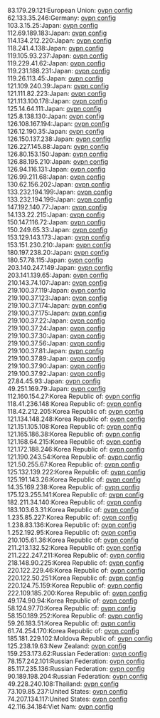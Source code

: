 83.179.29.121:European Union: [ovpn config](vpn/83_179_29_121.ovpn)  
62.133.35.246:Germany: [ovpn config](vpn/62_133_35_246.ovpn)  
103.3.15.25:Japan: [ovpn config](vpn/103_3_15_25.ovpn)  
112.69.189.183:Japan: [ovpn config](vpn/112_69_189_183.ovpn)  
114.134.212.220:Japan: [ovpn config](vpn/114_134_212_220.ovpn)  
118.241.4.138:Japan: [ovpn config](vpn/118_241_4_138.ovpn)  
119.105.93.237:Japan: [ovpn config](vpn/119_105_93_237.ovpn)  
119.229.41.62:Japan: [ovpn config](vpn/119_229_41_62.ovpn)  
119.231.188.231:Japan: [ovpn config](vpn/119_231_188_231.ovpn)  
119.26.113.45:Japan: [ovpn config](vpn/119_26_113_45.ovpn)  
121.109.240.39:Japan: [ovpn config](vpn/121_109_240_39.ovpn)  
121.111.82.223:Japan: [ovpn config](vpn/121_111_82_223.ovpn)  
121.113.100.178:Japan: [ovpn config](vpn/121_113_100_178.ovpn)  
125.14.64.111:Japan: [ovpn config](vpn/125_14_64_111.ovpn)  
125.8.138.130:Japan: [ovpn config](vpn/125_8_138_130.ovpn)  
126.108.167.194:Japan: [ovpn config](vpn/126_108_167_194.ovpn)  
126.12.190.35:Japan: [ovpn config](vpn/126_12_190_35.ovpn)  
126.150.137.238:Japan: [ovpn config](vpn/126_150_137_238.ovpn)  
126.227.145.88:Japan: [ovpn config](vpn/126_227_145_88.ovpn)  
126.80.153.150:Japan: [ovpn config](vpn/126_80_153_150.ovpn)  
126.88.195.210:Japan: [ovpn config](vpn/126_88_195_210.ovpn)  
126.94.116.131:Japan: [ovpn config](vpn/126_94_116_131.ovpn)  
126.99.211.68:Japan: [ovpn config](vpn/126_99_211_68.ovpn)  
130.62.156.202:Japan: [ovpn config](vpn/130_62_156_202.ovpn)  
133.232.194.199:Japan: [ovpn config](vpn/133_232_194_199.ovpn)  
133.232.194.199:Japan: [ovpn config](vpn/133_232_194_199.ovpn)  
147.192.140.77:Japan: [ovpn config](vpn/147_192_140_77.ovpn)  
14.133.22.215:Japan: [ovpn config](vpn/14_133_22_215.ovpn)  
150.147.116.72:Japan: [ovpn config](vpn/150_147_116_72.ovpn)  
150.249.65.33:Japan: [ovpn config](vpn/150_249_65_33.ovpn)  
153.129.143.173:Japan: [ovpn config](vpn/153_129_143_173.ovpn)  
153.151.230.210:Japan: [ovpn config](vpn/153_151_230_210.ovpn)  
180.197.238.20:Japan: [ovpn config](vpn/180_197_238_20.ovpn)  
180.57.78.115:Japan: [ovpn config](vpn/180_57_78_115.ovpn)  
203.140.247.149:Japan: [ovpn config](vpn/203_140_247_149.ovpn)  
203.141.139.65:Japan: [ovpn config](vpn/203_141_139_65.ovpn)  
210.143.74.107:Japan: [ovpn config](vpn/210_143_74_107.ovpn)  
219.100.37.119:Japan: [ovpn config](vpn/219_100_37_119.ovpn)  
219.100.37.123:Japan: [ovpn config](vpn/219_100_37_123.ovpn)  
219.100.37.174:Japan: [ovpn config](vpn/219_100_37_174.ovpn)  
219.100.37.175:Japan: [ovpn config](vpn/219_100_37_175.ovpn)  
219.100.37.22:Japan: [ovpn config](vpn/219_100_37_22.ovpn)  
219.100.37.24:Japan: [ovpn config](vpn/219_100_37_24.ovpn)  
219.100.37.30:Japan: [ovpn config](vpn/219_100_37_30.ovpn)  
219.100.37.56:Japan: [ovpn config](vpn/219_100_37_56.ovpn)  
219.100.37.81:Japan: [ovpn config](vpn/219_100_37_81.ovpn)  
219.100.37.89:Japan: [ovpn config](vpn/219_100_37_89.ovpn)  
219.100.37.90:Japan: [ovpn config](vpn/219_100_37_90.ovpn)  
219.100.37.92:Japan: [ovpn config](vpn/219_100_37_92.ovpn)  
27.84.45.93:Japan: [ovpn config](vpn/27_84_45_93.ovpn)  
49.251.169.79:Japan: [ovpn config](vpn/49_251_169_79.ovpn)  
112.160.154.27:Korea Republic of: [ovpn config](vpn/112_160_154_27.ovpn)  
118.41.236.148:Korea Republic of: [ovpn config](vpn/118_41_236_148.ovpn)  
118.42.212.205:Korea Republic of: [ovpn config](vpn/118_42_212_205.ovpn)  
121.134.148.248:Korea Republic of: [ovpn config](vpn/121_134_148_248.ovpn)  
121.151.105.108:Korea Republic of: [ovpn config](vpn/121_151_105_108.ovpn)  
121.165.186.38:Korea Republic of: [ovpn config](vpn/121_165_186_38.ovpn)  
121.168.64.215:Korea Republic of: [ovpn config](vpn/121_168_64_215.ovpn)  
121.172.188.246:Korea Republic of: [ovpn config](vpn/121_172_188_246.ovpn)  
121.190.243.54:Korea Republic of: [ovpn config](vpn/121_190_243_54.ovpn)  
121.50.255.67:Korea Republic of: [ovpn config](vpn/121_50_255_67.ovpn)  
125.132.139.222:Korea Republic of: [ovpn config](vpn/125_132_139_222.ovpn)  
125.191.143.26:Korea Republic of: [ovpn config](vpn/125_191_143_26.ovpn)  
14.35.169.238:Korea Republic of: [ovpn config](vpn/14_35_169_238.ovpn)  
175.123.255.141:Korea Republic of: [ovpn config](vpn/175_123_255_141.ovpn)  
182.211.34.140:Korea Republic of: [ovpn config](vpn/182_211_34_140.ovpn)  
183.103.63.31:Korea Republic of: [ovpn config](vpn/183_103_63_31.ovpn)  
1.235.85.227:Korea Republic of: [ovpn config](vpn/1_235_85_227.ovpn)  
1.238.83.136:Korea Republic of: [ovpn config](vpn/1_238_83_136.ovpn)  
1.252.192.95:Korea Republic of: [ovpn config](vpn/1_252_192_95.ovpn)  
210.105.61.36:Korea Republic of: [ovpn config](vpn/210_105_61_36.ovpn)  
211.213.132.52:Korea Republic of: [ovpn config](vpn/211_213_132_52.ovpn)  
211.222.247.211:Korea Republic of: [ovpn config](vpn/211_222_247_211.ovpn)  
218.148.90.225:Korea Republic of: [ovpn config](vpn/218_148_90_225.ovpn)  
220.122.229.46:Korea Republic of: [ovpn config](vpn/220_122_229_46.ovpn)  
220.122.50.251:Korea Republic of: [ovpn config](vpn/220_122_50_251.ovpn)  
220.124.75.159:Korea Republic of: [ovpn config](vpn/220_124_75_159.ovpn)  
222.109.185.200:Korea Republic of: [ovpn config](vpn/222_109_185_200.ovpn)  
49.174.90.94:Korea Republic of: [ovpn config](vpn/49_174_90_94.ovpn)  
58.124.97.70:Korea Republic of: [ovpn config](vpn/58_124_97_70.ovpn)  
58.150.189.252:Korea Republic of: [ovpn config](vpn/58_150_189_252.ovpn)  
59.26.183.51:Korea Republic of: [ovpn config](vpn/59_26_183_51.ovpn)  
61.74.254.170:Korea Republic of: [ovpn config](vpn/61_74_254_170.ovpn)  
185.181.229.102:Moldova Republic of: [ovpn config](vpn/185_181_229_102.ovpn)  
125.238.19.63:New Zealand: [ovpn config](vpn/125_238_19_63.ovpn)  
159.253.173.62:Russian Federation: [ovpn config](vpn/159_253_173_62.ovpn)  
78.157.242.101:Russian Federation: [ovpn config](vpn/78_157_242_101.ovpn)  
85.117.235.136:Russian Federation: [ovpn config](vpn/85_117_235_136.ovpn)  
90.189.198.204:Russian Federation: [ovpn config](vpn/90_189_198_204.ovpn)  
49.228.240.108:Thailand: [ovpn config](vpn/49_228_240_108.ovpn)  
73.109.85.237:United States: [ovpn config](vpn/73_109_85_237.ovpn)  
74.207.134.117:United States: [ovpn config](vpn/74_207_134_117.ovpn)  
42.116.34.184:Viet Nam: [ovpn config](vpn/42_116_34_184.ovpn)  
